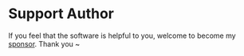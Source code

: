 # Support Author
 
If you feel that the software is helpful to you, welcome to become my [sponsor](https://patreon.com/HIllya51). Thank you ~ 